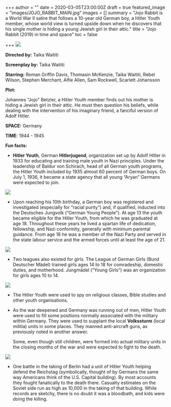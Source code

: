 +++
author = ""
date = 2020-03-05T23:00:00Z
draft = true
featured_image = "images/JOJO_RABBIT_MAIN.jpg"
images = []
summary = "Jojo Rabbit is a World War II satire that follows a 10-year old German boy, a Hitler Youth member, whose world view is turned upside down when he discovers that his single mother is hiding a young Jewish girl in their attic."
title = "Jojo Rabbit (2019)                  in time and space"
toc = false

+++
**![](/images/JOJO_RABBIT_second.jpg)**

**Directed by:**         Taika Waititi

**Screenplay by:**     Taika Waititi

**Starring:**              Roman Griffin Davis, Thomasin McKenzie, Taika Waititi, Rebel Wilson, Stephen Merchant, Alfie Allen, Sam Rockwell, Scarlett Johansson

**Plot:**

Johannes "Jojo" Betzler, a Hitler Youth member finds out his mother  is hiding a Jewish girl  in their attic. He must then question his beliefs, while dealing with the intervention of his imaginary friend, a fanciful version of Adolf Hitler.

**SPACE:** Germany

**TIME**: 1944 - 1945

**Fun facts:**

* **Hitler Youth**, German **Hitlerjugend**, organization set up by Adolf Hitler in 1933 for educating and training male youth in Nazi principles. Under the leadership of Baldur von Schirach, head of all German youth programs, the Hitler Youth included by 1935 almost 60 percent of German boys. On July 1, 1936, it became a state agency that all young “Aryan” Germans were expected to join.

![](/images/Hitler-salute-2-2759aff.jpg)

* Upon reaching his 10th birthday, a German boy was registered and investigated (especially for “racial purity”) and, if qualified, inducted into the Deutsches Jungvolk (“German Young People”). At age 13 the youth became eligible for the Hitler Youth, from which he was graduated at age 18. Throughout these years he lived a spartan life of dedication, fellowship, and Nazi conformity, generally with minimum parental guidance. From age 18 he was a member of the Nazi Party and served in the state labour service and the armed forces until at least the age of 21.

![](/images/main-qimg-43eb602f0e384f71e6a4250f4b9047f5.webp)

* Two leagues also existed for girls. The League of German Girls (Bund Deutscher Mädel) trained girls ages 14 to 18 for comradeship, domestic duties, and motherhood. Jungmädel (“Young Girls”) was an organization for girls ages 10 to 14.

![](/images/BUND_detche_madel.jpg)

* The Hitler Youth were used to spy on religious classes, Bible studies and other youth organisations.
* As the war deepened and Germany was running out of men, Hitler Youth were used to fill some positions normally associated with the military within Germany. They were used to supplant the local **Volkssturm** (local militia) units in some places. They manned anti-aircraft guns, as previously noted in another answer.

  Some, even though still children, were formed into actual military units in the closing months of the war and were expected to fight to the death.

![](/images/Nazi-child-1.jpg)

* One battle in the taking of Berlin had a unit of Hitler Youth helping defend the Reichstag (symbolically, thought of by Germans the same way Americans think of the U.S. Capital building). By most accounts they fought fanatically to the death there. Casualty estimates on the Soviet side run as high as 10,000 in the taking of that building. While records are sketchy, there is no doubt it was a bloodbath, and kids were doing the killing.